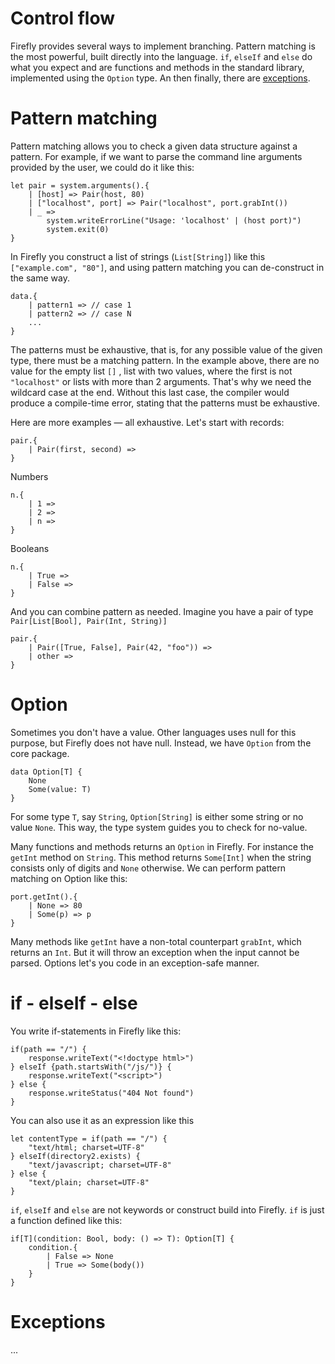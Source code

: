 # Control flow

Firefly provides several ways to implement branching. Pattern matching is the most powerful, built directly into the language. `if`, `elseIf` and `else` do what you expect and are functions and methods in the standard library, implemented using the `Option` type. An then finally, there are [exceptions](#Exceptions).

# Pattern matching

Pattern matching allows you to check a given data structure against a pattern. For example, if we want to parse the command line arguments provided by the user, we could do it like this:

```firefly
let pair = system.arguments().{
    | [host] => Pair(host, 80)
    | ["localhost", port] => Pair("localhost", port.grabInt())
    | _ => 
        system.writeErrorLine("Usage: 'localhost' | (host port)")
        system.exit(0)
}  
```

In Firefly you construct a list of strings (`List[String]`) like this `["example.com", "80"]`, and using pattern matching you can de-construct in the same way.

```firefly
data.{
    | pattern1 => // case 1
    | pattern2 => // case N
    ...
}
```

The patterns must be exhaustive, that is, for any possible value of the given type, there must be a matching pattern. In the example above, there are no value for the empty list `[]` , list with two values, where the first is not `"localhost"` or lists with more than 2 arguments. That's why we need the wildcard case at the end. Without this last case, the compiler would produce a compile-time error, stating that the patterns must be exhaustive.

Here are more examples — all exhaustive. Let's start with records:

```firefly
pair.{
    | Pair(first, second) => 
}
```

Numbers

```firefly
n.{
    | 1 => 
    | 2 => 
    | n => 
}
```

Booleans

```firefly
n.{
    | True => 
    | False => 
}
```

And you can combine pattern as needed. Imagine you have a pair of type `Pair[List[Bool], Pair(Int, String)]`


```firefly
pair.{
    | Pair([True, False], Pair(42, "foo")) => 
    | other => 
}
```


# Option

Sometimes you don't have a value. Other languages uses null for this purpose, but Firefly does not have null. Instead, we have `Option` from the core package.


```firefly
data Option[T] {
    None
    Some(value: T)
}
```

For some type `T`, say `String`, `Option[String]` is either some string or no value `None`. This way, the type system guides you to check for no-value.

Many functions and methods returns an `Option` in Firefly. For instance the `getInt` method on `String`. This method returns `Some[Int]` when the string consists only of digits and `None` otherwise. We can perform pattern matching on Option like this:

```firefly
port.getInt().{
    | None => 80
    | Some(p) => p
}
```

Many methods like `getInt` have a non-total counterpart `grabInt`, which returns an `Int`. But it will throw an exception when the input cannot be parsed. Options let's you code in an exception-safe manner.


# if - elseIf - else

You write if-statements in Firefly like this:

```firefly
if(path == "/") {
    response.writeText("<!doctype html>")
} elseIf {path.startsWith("/js/")} {
    response.writeText("<script>")
} else {
    response.writeStatus("404 Not found")
}
```

You can also use it as an expression like this


```firefly
let contentType = if(path == "/") {
    "text/html; charset=UTF-8"
} elseIf(directory2.exists) {
    "text/javascript; charset=UTF-8"
} else {
    "text/plain; charset=UTF-8"
}
```

`if`, `elseIf` and `else` are not keywords or construct build into Firefly. `if` is just a function defined like this: 


```firefly
if[T](condition: Bool, body: () => T): Option[T] {
    condition.{
        | False => None
        | True => Some(body())
    }
}
```

# Exceptions

...